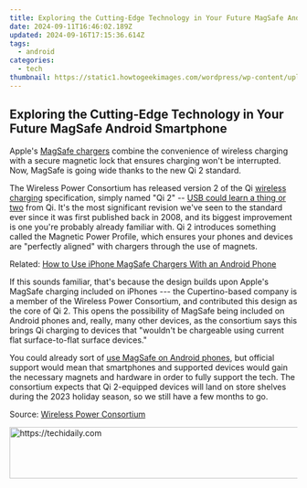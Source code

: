 ```yaml
---
title: Exploring the Cutting-Edge Technology in Your Future MagSafe Android Smartphone
date: 2024-09-11T16:46:02.189Z
updated: 2024-09-16T17:15:36.614Z
tags:
  - android
categories:
  - tech
thumbnail: https://static1.howtogeekimages.com/wordpress/wp-content/uploads/2022/05/Apple-MagSafe-Charger-for-05.25.22.jpg
---
```


## Exploring the Cutting-Edge Technology in Your Future MagSafe Android Smartphone

Apple's [MagSafe chargers](https://techno-recovery.techidaily.com/mastering-regional-adjustments-how-to-update-regions-on-your-iphone/) combine the convenience of wireless charging with a secure magnetic lock that ensures charging won't be interrupted. Now, MagSafe is going wide thanks to the new Qi 2 standard.

 The Wireless Power Consortium has released version 2 of the Qi [wireless charging](https://desktop-recording.techidaily.com/new-2024-approved-top-10-battle-royale-games/) specification, simply named "Qi 2" -- [USB could learn a thing or two](https://extra-skills.techidaily.com/step-by-step-techniques-building-animation-with-movie-maker-for-2024/) from Qi. It's the most significant revision we've seen to the standard ever since it was first published back in 2008, and its biggest improvement is one you're probably already familiar with. Qi 2 introduces something called the Magnetic Power Profile, which ensures your phones and devices are "perfectly aligned" with chargers through the use of magnets.

Related: [How to Use iPhone MagSafe Chargers With an Android Phone](https://desktop-recording.techidaily.com/new-2024-approved-top-10-battle-royale-games/) 

 If this sounds familiar, that's because the design builds upon Apple's MagSafe charging included on iPhones --- the Cupertino-based company is a member of the Wireless Power Consortium, and contributed this design as the core of Qi 2\. This opens the possibility of MagSafe being included on Android phones and, really, many other devices, as the consortium says this brings Qi charging to devices that "wouldn't be chargeable using current flat surface-to-flat surface devices."

 You could already sort of [use MagSafe on Android phones](https://desktop-recording.techidaily.com/new-2024-approved-top-10-battle-royale-games/), but official support would mean that smartphones and supported devices would gain the necessary magnets and hardware in order to fully support the tech. The consortium expects that Qi 2-equipped devices will land on store shelves during the 2023 holiday season, so we still have a few months to go.

 Source: [Wireless Power Consortium](https://www.businesswire.com/news/home/20230103005082/en)

<ins class="adsbygoogle"
     style="display:block"
     data-ad-format="autorelaxed"
     data-ad-client="ca-pub-7571918770474297"
     data-ad-slot="1223367746"></ins>

<ins class="adsbygoogle"
     style="display:block"
     data-ad-client="ca-pub-7571918770474297"
     data-ad-slot="8358498916"
     data-ad-format="auto"
     data-full-width-responsive="true"></ins>



<!-- affiliate ads begin -->
<a href="https://ephamedtechinc.pxf.io/c/5597632/2137214/26400" target="_top" id="2137214">
  <img src="//a.impactradius-go.com/display-ad/26400-2137214" border="0" alt="https://techidaily.com" width="728" height="90"/>
</a>
<img height="0" width="0" src="https://ephamedtechinc.pxf.io/i/5597632/2137214/26400" style="position:absolute;visibility:hidden;" border="0" />
<!-- affiliate ads end -->

